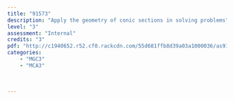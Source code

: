 ```yaml
---
title: "91573"
description: "Apply the geometry of conic sections in solving problems"
level: "3"
assessment: "Internal"
credits: "3"
pdf: "http://c1940652.r52.cf0.rackcdn.com/55d681ffb8d39a03a1000036/as91573.pdf"
categories:
    - "MGC3"
    - "MCA3"
    
    
    
---
```

